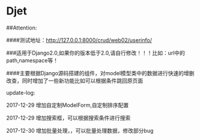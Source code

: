 # Djet
##Attention:

####测试地址：http://127.0.0.1:8000/crud/web02/userinfo/

###适用于Django2.0,如果你的版本低于2.0,请自行修改！！！比如：url中的path,namespace等！

####主要根据Django源码搭建的组件，对model模型类中的数据进行快速的增删改查，同时增加了一些新功能比如可以根据条件跳回原页面

update-log:

2017-12-29 增加自定制ModelForm,自定制排序配置

2017-12-29 增加搜索框，可以根据搜索条件进行搜索

2017-12-30 增加批量处理，，可以批量处理数据，修改部分bug

